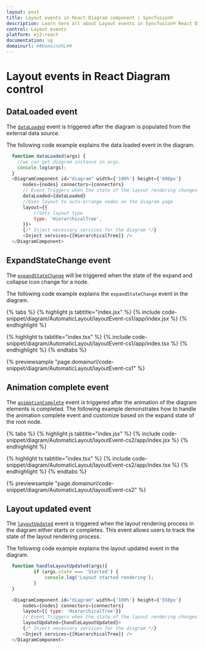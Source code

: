 ```yaml
---
layout: post
title: Layout events in React Diagram component | Syncfusion®
description: Learn here all about Layout events in Syncfusion® React Diagram component of Syncfusion Essential® JS 2 and more.
control: Layout events
platform: ej2-react
documentation: ug
domainurl: ##DomainURL##
---
```


# Layout events in React Diagram control

## DataLoaded event

The [`dataLoaded`](https://ej2.syncfusion.com/react/documentation/api/diagram/idataloadedeventargs/) event is triggered after the diagram is populated from the external data source.

The following code example explains the data loaded event in the diagram.

```javascript
  function dataLoaded(args) {
    //we can get diagram instance in args.
    console.log(args);
  }
  <DiagramComponent id="diagram" width={'100%'} height={'600px'}
      nodes={nodes} connectors={connectors}
      // Event Triggers when the state of the layout rendering changes
      dataLoaded={dataLoaded}
      //Uses layout to auto-arrange nodes on the diagram page
      layout={{
          //Sets layout type
          type: 'HierarchicalTree',
      }}>
      {/* Inject necessary services for the diagram */}
      <Inject services={[HierarchicalTree]} />
  </DiagramComponent>
```

## ExpandStateChange event

The [`expandStateChange`](https://ej2.syncfusion.com/react/documentation/api/diagram/iExpandStateChangeEventArgs/) will be triggered when the state of the expand and collapse icon change for a node.

The following code example explains the `expandStateChange` event in the diagram.


{% tabs %}
{% highlight js tabtitle="index.jsx" %}
{% include code-snippet/diagram/AutomaticLayout/layoutEvent-cs1/app/index.jsx %}
{% endhighlight %}

{% highlight ts tabtitle="index.tsx" %}
{% include code-snippet/diagram/AutomaticLayout/layoutEvent-cs1/app/index.tsx %}
{% endhighlight %}
{% endtabs %}

 {% previewsample "page.domainurl/code-snippet/diagram/AutomaticLayout/layoutEvent-cs1" %}


## Animation complete event

The [`animationComplete`](https://ej2.syncfusion.com/react/documentation/api/diagram/#animationcomplete) event is triggered after the animation of the diagram elements is completed. The following example demonstrates how to handle the animation complete event and customize based on the expand state of the root node.


{% tabs %}
{% highlight js tabtitle="index.jsx" %}
{% include code-snippet/diagram/AutomaticLayout/layoutEvent-cs2/app/index.jsx %}
{% endhighlight %}

{% highlight ts tabtitle="index.tsx" %}
{% include code-snippet/diagram/AutomaticLayout/layoutEvent-cs2/app/index.tsx %}
{% endhighlight %}
{% endtabs %}

 {% previewsample "page.domainurl/code-snippet/diagram/AutomaticLayout/layoutEvent-cs2" %}

## Layout updated event

The [`layoutUpdated`](https://ej2.syncfusion.com/react/documentation/api/diagram/#layoutupdated) event is triggered when the layout rendering process in the diagram either starts or completes. This event allows users to track the state of the layout rendering process.

The following code example explains the layout updated event in the diagram.

```javascript
  function handleLayoutUpdated(args){
          if (args.state === 'Started') {
              console.log('Layout started rendering');
          }
  }

  <DiagramComponent id="diagram" width={'100%'} height={'550px'}
      nodes={nodes} connectors={connectors}
      layout={{ type: 'HierarchicalTree'}}
      // Event Triggers when the state of the layout rendering changes
      layoutUpdated={handleLayoutUpdated}>
      {/* Inject necessary services for the diagram */}
      <Inject services={[HierarchicalTree]} />
  </DiagramComponent>
```